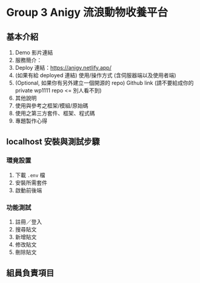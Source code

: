 # Group 3 Anigy 流浪動物收養平台
## 基本介紹
1. Demo 影片連結
2. 服務簡介：
3. Deploy 連結：https://anigy.netlify.app/
4. (如果有給 deployed 連結) 使用/操作方式 (含伺服器端以及使用者端)
5. (Optional, 如果你有另外建立一個開源的 repo) Github link (請不要給成你的 private wp1111 repo <= 別人看不到)
6. 其他說明
7. 使用與參考之框架/模組/原始碼
8. 使用之第三方套件、框架、程式碼
9. 專題製作心得

## localhost 安裝與測試步驟
### 環竟設置
1. 下載 `.env` 檔
2. 安裝所需套件
3. 啟動前後端
### 功能測試
1. 註冊／登入
2. 搜尋貼文
3. 新增貼文
4. 修改貼文
5. 刪除貼文

## 組員負責項目